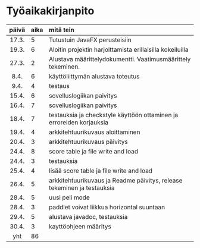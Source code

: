 # Työaikakirjanpito

| päivä | aika | mitä tein  |
| :----:|:-----| :-----|
| 17.3. | 5    | Tutustuin JavaFX perusteisiin |
| 19.3. | 6    | Aloitin projektin harjoittamista erillaisilla kokeiluilla |
| 27.3. | 2    | Alustava määrittelydokumentti. Vaatimusmäärittely tekeminen. |
| 8.4.  | 6    | käyttöliittymän alustava toteutus |
| 9.4.  | 4    | testaus |
| 15.4. | 6    | sovelluslogiikan paivitys |
| 16.4. | 7    | sovelluslogiikan paivitys |
| 18.4. | 7    | testauksia ja checkstyle käyttöön ottaminen ja erroreiden korjauksia |
| 19.4. | 4    | arkkitehtuurikuvaus aloittaminen |
| 20.4. | 3    | arkkitehtuurikuvaus päivitys |
| 24.4. | 8    | score table ja file write and load |
| 24.4. | 3    | testauksia |
| 25.4. | 4    | lisää score table ja file write and load |
| 26.4. | 5    | arkkitehtuurikuvaus ja Readme päivitys, release tekeminen ja testauksia |
| 28.4. | 5    | uusi peli mode |
| 28.4. | 3    | paddlet voivat liikkua horizontal suuntaan |
| 29.4. | 5    | alustava javadoc, testauksia|
| 30.4. | 3    | kayttöohjeen määritys|
| yht   | 86   | | 